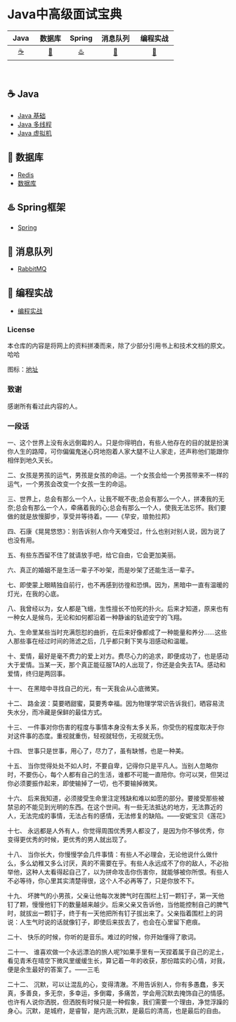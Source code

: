 # Java中高级面试宝典

| &nbsp;Java&nbsp; | &nbsp;数据库&nbsp; | Spring| &nbsp;消息队列&nbsp; | &nbsp;编程实战&nbsp; | 
| :------: | :------: | :------: | :------: | :------: | 
| [:coffee:](#coffee-java) | [:floppy_disk:](#floppy_disk-数据库) | [:hotsprings:](#hotsprings-Spring) |[:rabbit:](#rabbit-消息队列) |[:bear:](#bear-编程实战) |
<br>

## :coffee: Java

- [Java 基础](https://github.com/robert202003/Java-Notes/blob/master/docs/java.md)
- [Java 多线程](https://github.com/robert202003/Java-Notes/blob/master/docs/multithread.md)
- [Java 虚拟机](https://github.com/robert202003/Java-Notes/blob/master/docs/jvm.md)

## :floppy_disk: 数据库

- [Redis](https://github.com/robert202003/Java-Notes/blob/master/docs/redis.md)
- [数据库](https://github.com/robert202003/Java-Notes/blob/master/docs/database.md)

## :hotsprings: Spring框架

- [Spring](https://github.com/robert202003/Java-Notes/blob/master/docs/spring.md)

## :rabbit: 消息队列

- [RabbitMQ](https://github.com/robert202003/Java-Notes/blob/master/docs/rabbit.md)

## :bear: 编程实战

- [编程实战](https://github.com/robert202003/Java-Notes/blob/master/docs/pratice.md)

### License

本仓库的内容是将网上的资料拼凑而来，除了少部分引用书上和技术文档的原文。哈哈

图标：[地址](https://www.webfx.com/tools/emoji-cheat-sheet/)

### 致谢

感谢所有看过此内容的人。

### 一段话

一、这个世界上没有永远倒霉的人。只是你得明白，有些人他存在的目的就是扮演你人生的路障，可你偏偏鬼迷心窍地抱着人家大腿不让人家走，还声称他们能跟你相伴到地久天长。

二、女孩是男孩的运气，男孩是女孩的命运。一个女孩会给一个男孩带来不一样的运气，一个男孩会改变一个女孩一生的命运。

三、世界上，总会有那么一个人，让我不眠不夜;总会有那么一个人，拼凑我的无奈;总会有那么一个人，牵痛着我的心;总会有那么一个人，使我无法忘怀。我们要做的就是放慢脚步，享受并等待着。——《早安，琅勃拉邦》

四、石康《晃晃悠悠》：别告诉别人你今天难受过，什么也别对别人说，因为说了也没有用。

五、有些东西留不住了就请放手吧，给它自由，它会更加美丽。

六、真正的婚姻不是生活一辈子不吵架，而是吵架了还能生活一辈子。

七、即使蒙上眼睛独自前行，也不再感到彷徨和恐惧。因为，黑暗中一直有温暖的灯光，在我的心底。

八、我曾经以为，女人都是飞蛾，生性擅长不怕死的扑火。后来才知道，原来也有一种女人是候鸟，无论和如何都沿着一种静谧的轨迹安宁的飞翔。

九、生命里某些当时充满怨怼的曲折，在后来好像都成了一种能量和养分……这些人那些事在经过时间的筛滤之后，几乎都只剩下笑与泪感动和温暖。

十、爱情，最好是毫不费力的爱上对方。费尽心力的追求，即便成功了，也是感动大于爱情。当某一天，那个真正能征服TA的人出现了，你还是会失去TA。感动和爱情，终归是两回事。

十一、 在黑暗中寻找自己的光，有一天我会从心底微笑。

十二、 路金波：莫要晒甜蜜，莫要秀幸福。因为物理学常识告诉我们，晒容易流失水分，而冷藏是保鲜的最佳方式。

十三、 一件事对你伤害的程度与事情本身没有太多关系，你受伤的程度取决于你对这件事的态度。重视就重伤，轻视就轻伤，无视就无伤。

十四、 世事只是世事，用心了，尽力了，虽有缺憾，也是一种美。

十五、 当你觉得处处不如人时，不要自卑，记得你只是平凡人。当别人忽略你时，不要伤心，每个人都有自己的生活，谁都不可能一直陪你。你可以哭，但哭过你必须要振作起来，即使输掉了一切，也不要输掉微笑。

十六、 后来我知道，必须接受生命里注定残缺和难以如愿的部分。要接受那些被禁忌的不能见到光明的东西。在这个世间。有一些无法抵达的地方，无法靠近的人，无法完成的事情，无法占有的感情，无法修复的缺陷。——安妮宝贝《莲花》

十七、 永远都是人外有人，你觉得周围优秀男人都没了，是因为你不够优秀，你变得更优秀的时候，更优秀的男人就出现了。

十八、 当你长大，你慢慢学会几件事情：有些人不必理会，无论他说什么做什么，多么幼稚又多么讨厌，真的不需要在乎。有些人永远成不了你的敌人，不必抬举他，这种人太看得起自己了，以为拼命攻击你伤害你，就能够被你所恨。有些人不必等待，你心里其实清楚得很，这个人不必再等了，只是你放不下。

十九、 坏脾气的小男孩，父亲让他每次发脾气时在围栏上钉一颗钉子，第一天他钉了颗，慢慢他钉下的数量越来越少。后来父亲又告诉他，当他能控制自己的脾气时，就拔出一颗钉子，终于有一天他把所有钉子拔出来了。父亲指着围栏上的洞说：人生气时说的话就像钉子，即使后来拔去了，也会在心里留下疤痕。

二十、 快乐的时候，你听的是音乐。难过的时候，你开始懂得了歌词。

二十一、 谁喜欢做一个永远漂泊的旅人呢?如果手里有一天捏着属于自己的泥土，看见青禾在晴空下微风里缓缓生长，算记着一年的收获，那份踏实的心情，对我，便是余生最好的答案了。——三毛

二十二、 沉默，可以让混乱的心，变得清澈。不用告诉别人，你有多愚蠢，多天真，多善良，多无奈，多幸运，多倒霉，多痛苦，学会用沉默去掩饰自己的情感。也许有人说你洒脱，但洒脱有时候只是一种假象，我们需要一个理由，净觉浮躁的身心。沉默，是城府，是睿智，是内涵;沉默，是最后的清高，也是最后的自由。
